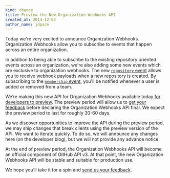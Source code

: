 ```yaml
---
kind: change
title: Preview the New Organization Webhooks API
created_at: 2014-12-03
author_name: jdpace
---
```


Today we're very excited to announce Organization Webhooks.
Organization Webhooks allow you to subscribe to events that happen across an
entire organization.

In addition to being able to subscribe to the existing repository oriented
events across an organization, we're also adding some new events which are
exclusive to organization webhooks. The new [`repository`
event][repository-event] allows you to receive webhook payloads when a new
repository is created. By subscribing to the [`membership`
event][membership-event], you'll be notified whenever a user is added or
removed from a team.

We’re making this new API for Organization Webhooks available today [for
developers to preview][docs-preview]. The preview period will allow us to [get
your feedback][contact] before declaring the Organization Webhooks API final.
We expect the preview
period to last for roughly 30-60 days.

As we discover opportunities to improve the API during the preview period, we
may ship changes that break clients using the preview version of the API. We
want to iterate quickly. To do so, we will announce any changes here (on the
developer blog), but we will not provide any advance notice.

At the end of preview period, the Organization Webhooks API will become an
official component of GitHub API v3. At that point, the new Organization
Webhooks API will be stable and suitable for production use.

We hope you’ll take it for a spin and [send us your feedback][contact].

[repository-event]: /v3/activity/events/types/#repositoryevent
[membership-event]: /v3/activity/events/types/#membershipevent
[docs]: /v3/orgs/hooks/
[docs-preview]: /v3/orgs/hooks/#preview-period
[contact]: https://github.com/contact?form[subject]=Organization+Webhooks
